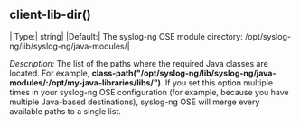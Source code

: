 ## client-lib-dir()

|  Type:|      string|
|Default:|   The syslog-ng OSE module directory: /opt/syslog-ng/lib/syslog-ng/java-modules/|

*Description:* The list of the paths where the required Java classes are
located. For example,
**class-path(\"/opt/syslog-ng/lib/syslog-ng/java-modules/:/opt/my-java-libraries/libs/\")**.
If you set this option multiple times in your syslog-ng OSE
configuration (for example, because you have multiple Java-based
destinations), syslog-ng OSE will merge every available paths to a
single list.
